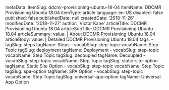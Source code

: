metaData:
    itemSlug: ddcmr-provisioning-ubuntu-18-04
    itemName: DDCMR Provisioning Ubuntu 18.04
    itemType: article
    language: en-US
    disabled: false
    published: false
    publishedDate: null
    createdDate: '2018-11-26'
    modifiedDate: '2018-11-27'
author: 'Victor Kane'
articleTitle: DDCMR Provisioning Ubuntu 18.04
articleSubTitle: DDCMR Provisioning Ubuntu 18.04
articleSummary:
    value: |
        About DDCMR Provisioning Ubuntu 18.04
articleBody:
    value: |
        Detailed DDCMR Provisioning Ubuntu 18.04
tags:
    - tagSlug: steps
      tagName: Steps
    - vocabSlug: step-topic
      vocabName: Step Topic
      tagSlug: deployment
      tagName: Deployment
    - vocabSlug: step-topic
      vocabName: Step Topic
      tagSlug: decoupled
      tagName: Decoupled
    - vocabSlug: step-topic
      vocabName: Step Topic
      tagSlug: static-site-option
      tagName: Static Site Option
    - vocabSlug: step-topic
      vocabName: Step Topic
      tagSlug: spa-option
      tagName: SPA Option
    - vocabSlug: step-topic
      vocabName: Step Topic
      tagSlug: universal-app-option
      tagName: Universal App Option
